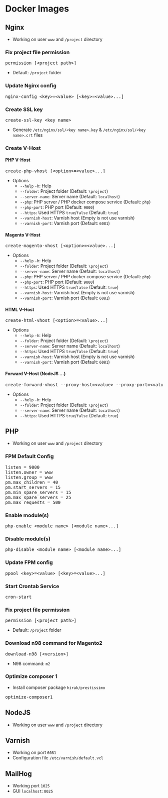 # Docker Images

## Nginx
- Working on user `www` and `/project` directory
### Fix project file permission
<pre>permission [&lt;project path&gt;]</pre>
- Default: `/project` folder
### Update Nginx config
<pre>nginx-config &lt;key&gt;=&lt;value&gt; [&lt;key&gt;=&lt;value&gt;...]</pre>
### Create SSL key
<pre>create-ssl-key &lt;key name&gt;</pre>
- Generate `/etc/nginx/ssl/<key name>.key` & `/etc/nginx/ssl/<key name>.crt` files
### Create V-Host
#### PHP V-Host
<pre>
create-php-vhost [&lt;option&gt;=&lt;value&gt;...]
</pre>
- Options
    - `--help` `-h`: Help
    - `--folder`: Project folder (Default: `\project`)
    - `--server-name`: Server name (Default: `localhost`)
    - `--php`: PHP server / PHP docker compose service (Default: `php`)
    - `--php-port`: PHP port (Default: `9000`)
    - `--https`: Used HTTPS `true`/`false` (Default: `true`)
    - `--varnish-host`: Varnish host (Empty is not use varnish)
    - `--varnish-port`: Varnish port (Default: `6081`)
#### Magento V-Host
<pre>
create-magento-vhost [&lt;option&gt;=&lt;value&gt;...]
</pre>
- Options
    - `--help` `-h`: Help
    - `--folder`: Project folder (Default: `\project`)
    - `--server-name`: Server name (Default: `localhost`)
    - `--php`: PHP server / PHP docker compose service (Default: `php`)
    - `--php-port`: PHP port (Default: `9000`)
    - `--https`: Used HTTPS `true`/`false` (Default: `true`)
    - `--varnish-host`: Varnish host (Empty is not use varnish)
    - `--varnish-port`: Varnish port (Default: `6081`)
#### HTML V-Host
<pre>
create-html-vhost [&lt;option&gt;=&lt;value&gt;...]
</pre>
- Options
    - `--help` `-h`: Help
    - `--folder`: Project folder (Default: `\project`)
    - `--server-name`: Server name (Default: `localhost`)
    - `--https`: Used HTTPS `true`/`false` (Default: `true`)
    - `--varnish-host`: Varnish host (Empty is not use varnish)
    - `--varnish-port`: Varnish port (Default: `6081`)
#### Forward V-Host (NodeJS ...)
<pre>
create-forward-vhost --proxy-host=&lt;value&gt; --proxy-port=&lt;value&gt; [&lt;option&gt;=&lt;value&gt;...]
</pre>
- Options
    - `--help` `-h`: Help
    - `--folder`: Project folder (Default: `\project`)
    - `--server-name`: Server name (Default: `localhost`)
    - `--https`: Used HTTPS `true`/`false` (Default: `true`)


## PHP
- Working on user `www` and `/project` directory
### FPM Default Config
<pre>
listen = 9000
listen.owner = www
listen.group = www
pm.max_children = 40
pm.start_servers = 15
pm.min_spare_servers = 15
pm.max_spare_servers = 25
pm.max_requests = 500
</pre>
### Enable module(s)
<pre>php-enable &lt;module name&gt; [&lt;module name&gt;...]</pre>
### Disable module(s)
<pre>php-disable &lt;module name&gt; [&lt;module name&gt;...]</pre>
### Update FPM config
<pre>ppool &lt;key&gt;=&lt;value&gt; [&lt;key&gt;=&lt;value&gt;...]</pre>
### Start Crontab Service
<pre>cron-start</pre>
### Fix project file permission
<pre>permission [&lt;project path&gt;]</pre>
- Default: `/project` folder
### Download n98 command for Magento2
<pre>download-n98 [&lt;version&gt;]</pre>
- N98 command: `m2`
### Optimize composer 1
- Install composer package `hirak/prestissimo`
<pre>optimize-composer1</pre>

## NodeJS
- Working on user `www` and `/project` directory

## Varnish
- Working on port `6081`
- Configuration file `/etc/varnish/default.vcl`

## MailHog
- Working port `1025`
- GUI `localhost:8025`